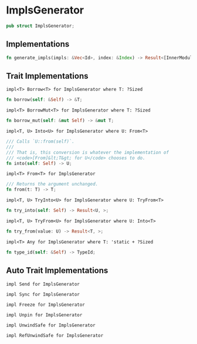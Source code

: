 # ImplsGenerator

```rust
pub struct ImplsGenerator;
```





## Implementations

```rust
fn generate_impls(impls: &Vec<Id>, index: &Index) -> Result<[InnerModuleContent; 3]>;
```



## Trait Implementations

`impl<T> Borrow<T> for ImplsGenerator
where
	T: ?Sized`

```rust
fn borrow(self: &Self) -> &T;
```

`impl<T> BorrowMut<T> for ImplsGenerator
where
	T: ?Sized`

```rust
fn borrow_mut(self: &mut Self) -> &mut T;
```

`impl<T, U> Into<U> for ImplsGenerator
where
	U: From<T>`

```rust
/// Calls `U::from(self)`.
/// 
/// That is, this conversion is whatever the implementation of
/// <code>[From]&lt;T&gt; for U</code> chooses to do.
fn into(self: Self) -> U;
```

`impl<T> From<T> for ImplsGenerator`

```rust
/// Returns the argument unchanged.
fn from(t: T) -> T;
```

`impl<T, U> TryInto<U> for ImplsGenerator
where
	U: TryFrom<T>`

```rust
fn try_into(self: Self) -> Result<U, >;
```

`impl<T, U> TryFrom<U> for ImplsGenerator
where
	U: Into<T>`

```rust
fn try_from(value: U) -> Result<T, >;
```

`impl<T> Any for ImplsGenerator
where
	T: 'static + ?Sized`

```rust
fn type_id(self: &Self) -> TypeId;
```



## Auto Trait Implementations

`impl Send for ImplsGenerator`

`impl Sync for ImplsGenerator`

`impl Freeze for ImplsGenerator`

`impl Unpin for ImplsGenerator`

`impl UnwindSafe for ImplsGenerator`

`impl RefUnwindSafe for ImplsGenerator`



